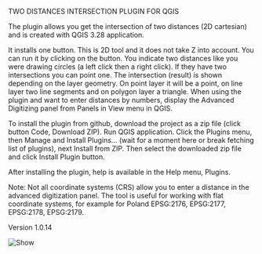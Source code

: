 TWO DISTANCES INTERSECTION PLUGIN FOR QGIS

The plugin allows you get the intersection of two distances (2D cartesian) and is created with QGIS 3.28 application.

It installs one button. This is 2D tool and it does not take Z into account. You can run it by clicking on the button. You indicate two distances like you were drawing circles (a left click then a right click). If they have two intersections you can point one. The intersection (result) is shown depending on the layer geometry. On point layer it will be a point, on line layer two line segments and on polygon layer a triangle. When using the plugin and want to enter distances by numbers, display the Advanced Digitizing panel from Panels in View menu in QGIS.

To install the plugin from github, download the project as a zip file (click button Code, Download ZIP). Run QGIS application. Click the Plugins menu, then Manage and Install Plugins... (wait for a moment here or break fetching list of plugins), next Install from ZIP. Then select the downloaded zip file and click Install Plugin button.

After installing the plugin, help is available in the Help menu, Plugins.

Note: Not all coordinate systems (CRS) allow you to enter a distance in the advanced digitization panel. The tool is useful for working with flat coordinate systems, for example for Poland EPSG:2176, EPSG:2177, EPSG:2178, EPSG:2179.

Version 1.0.14

![Show](first_look.gif)
